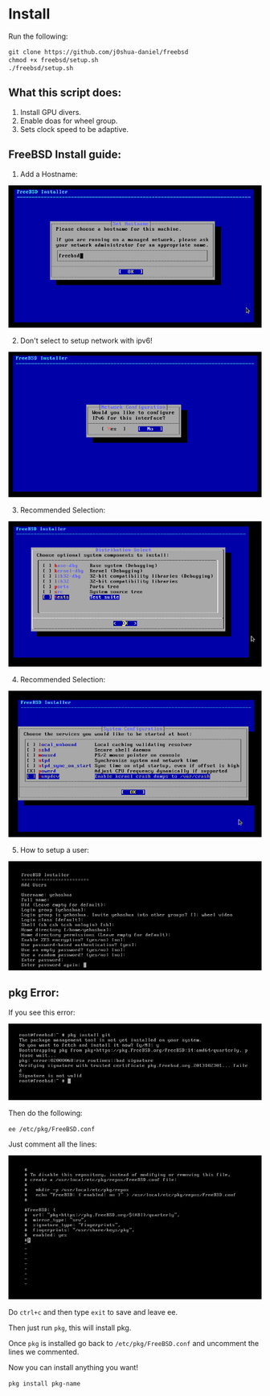 # Install

Run the following:
```
git clone https://github.com/j0shua-daniel/freebsd
chmod +x freebsd/setup.sh
./freebsd/setup.sh
```

## What this script does:
1. Install GPU divers.
2. Enable doas for wheel group.
3. Sets clock speed to be adaptive.

## FreeBSD Install guide:

1. Add a Hostname:

![hostname](https://github.com/j0shua-daniel/images/blob/main/hostname.png?raw=true)

2. Don't select to setup network with ipv6!

![ipv6](https://github.com/j0shua-daniel/images/blob/main/ipv6.png?raw=true)

3. Recommended Selection:

![dist-select](https://github.com/j0shua-daniel/images/blob/main/distselect.png?raw=true)

4. Recommended Selection:

![select](https://github.com/j0shua-daniel/images/blob/main/select.png?raw=true)

5. How to setup a user:

![user-setup](https://github.com/j0shua-daniel/images/blob/main/user.png?raw=true)

## pkg Error:

If you see this error:

![error](https://github.com/j0shua-daniel/images/blob/main/pkg-error.png?raw=true)

Then do the following:

`ee /etc/pkg/FreeBSD.conf` 

Just comment all the lines:

![comment](https://github.com/j0shua-daniel/images/blob/main/pkg-after.png?raw=true)

Do `ctrl+c` and then type `exit` to save and leave ee.

Then just run `pkg`, this will install pkg. 

Once `pkg` is installed go back to `/etc/pkg/FreeBSD.conf` and uncomment the lines we commented.

Now you can install anything you want! 

`pkg install pkg-name`
